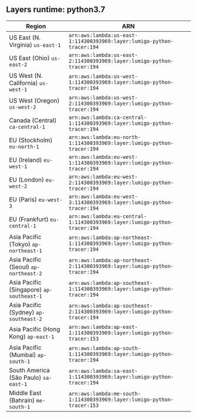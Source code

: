 Layers runtime: python3.7
----
| Region | ARN |
| --- | --- |
|US East (N. Virginia)  `us-east-1`|`arn:aws:lambda:us-east-1:114300393969:layer:lumigo-python-tracer:194`|
|US East (Ohio)  `us-east-2`|`arn:aws:lambda:us-east-2:114300393969:layer:lumigo-python-tracer:194`|
|US West (N. California)  `us-west-1`|`arn:aws:lambda:us-west-1:114300393969:layer:lumigo-python-tracer:194`|
|US West (Oregon)  `us-west-2`|`arn:aws:lambda:us-west-2:114300393969:layer:lumigo-python-tracer:194`|
|Canada (Central)  `ca-central-1`|`arn:aws:lambda:ca-central-1:114300393969:layer:lumigo-python-tracer:194`|
|EU (Stockholm)  `eu-north-1`|`arn:aws:lambda:eu-north-1:114300393969:layer:lumigo-python-tracer:194`|
|EU (Ireland)  `eu-west-1`|`arn:aws:lambda:eu-west-1:114300393969:layer:lumigo-python-tracer:194`|
|EU (London)  `eu-west-2`|`arn:aws:lambda:eu-west-2:114300393969:layer:lumigo-python-tracer:194`|
|EU (Paris)  `eu-west-3`|`arn:aws:lambda:eu-west-3:114300393969:layer:lumigo-python-tracer:194`|
|EU (Frankfurt)  `eu-central-1`|`arn:aws:lambda:eu-central-1:114300393969:layer:lumigo-python-tracer:194`|
|Asia Pacific (Tokyo)  `ap-northeast-1`|`arn:aws:lambda:ap-northeast-1:114300393969:layer:lumigo-python-tracer:194`|
|Asia Pacific (Seoul)  `ap-northeast-2`|`arn:aws:lambda:ap-northeast-2:114300393969:layer:lumigo-python-tracer:194`|
|Asia Pacific (Singapore)  `ap-southeast-1`|`arn:aws:lambda:ap-southeast-1:114300393969:layer:lumigo-python-tracer:194`|
|Asia Pacific (Sydney)  `ap-southeast-2`|`arn:aws:lambda:ap-southeast-2:114300393969:layer:lumigo-python-tracer:194`|
|Asia Pacific (Hong Kong)  `ap-east-1`|`arn:aws:lambda:ap-east-1:114300393969:layer:lumigo-python-tracer:153`|
|Asia Pacific (Mumbai)  `ap-south-1`|`arn:aws:lambda:ap-south-1:114300393969:layer:lumigo-python-tracer:194`|
|South America (São Paulo)  `sa-east-1`|`arn:aws:lambda:sa-east-1:114300393969:layer:lumigo-python-tracer:194`|
|Middle East (Bahrain)  `me-south-1`|`arn:aws:lambda:me-south-1:114300393969:layer:lumigo-python-tracer:153`|
